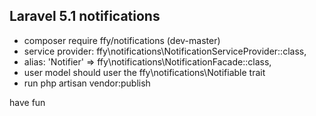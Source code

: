 ## Laravel 5.1 notifications

- composer require ffy/notifications (dev-master)
- service provider: ffy\notifications\NotificationServiceProvider::class,
- alias: 'Notifier' => ffy\notifications\NotificationFacade::class,
- user model should user the ffy\notifications\Notifiable trait
- run php artisan vendor:publish

have fun

